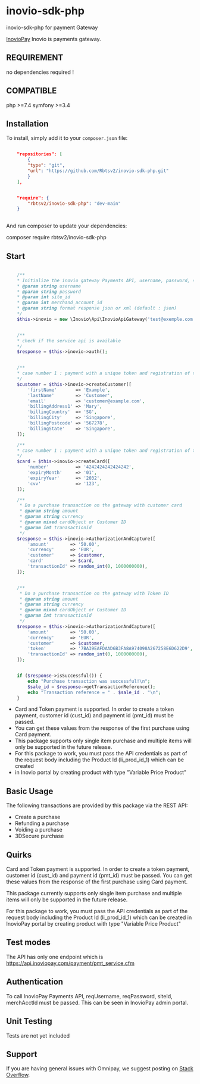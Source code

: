 
# inovio-sdk-php
inovio-sdk-php for payment Gateway

[InovioPay](https://www.inoviopay.com/) Inovio is payments gateway.

## REQUIREMENT

no dependencies required ! 

## COMPATIBLE

php >=7.4
symfony >=3.4

## Installation

To install, simply add it to your `composer.json` file:

```json

    "repositories": [
        {
        "type": "git",
        "url": "https://github.com/Rbtsv2/inovio-sdk-php.git"
        }
    ],

```

```json

    "require": {
        "rbtsv2/inovio-sdk-php": "dev-main"
    }
    
```

And run composer to update your dependencies:

composer require rbtsv2/inovio-sdk-php

## Start

```php

    /**
    * Initialize the inovio gateway Payments API, username, password, site_Id, merchand_account_id must be passed.
    * @param string username
    * @param string password
    * @param int site_id
    * @param int merchand_account_id
    * @param string format response json or xml (default : json) 
    */
    $this->inovio = new \Inovio\Api\InovioApiGateway('test@exemple.com', 'password', 1, 10, 'json');


    /**
    * check if the service api is available
    */   
    $response = $this->inovio->auth();


    /**
    * case number 1 : payment with a unique token and registration of the customer id in the response for future reccurring
    */
    $customer = $this->inovio->createCustomer([
        'firstName'       => 'Example',
        'lastName'        => 'Customer',
        'email'           => 'customer@example.com',
        'billingAddress1' => 'Mary',
        'billingCountry'  => 'SG',
        'billingCity'     => 'Singapore',
        'billingPostcode' => '567278',
        'billingState'    => 'Singapore',
    ]);

    /**
    * case number 1 : payment with a unique token and registration of the customer id in the response for future reccurring
    */
    $card = $this->inovio->createCard([
        'number'          => '4242424242424242',
        'expiryMonth'     => '01',
        'expiryYear'      => '2032',
        'cvv'             => '123',
    ]);

    /**
     * Do a purchase transaction on the gateway with customer card
     * @param string amount
     * @param string currency
     * @param mixed cardObject or Customer ID
     * @param int tranasactionId
     */
    $response = $this->inovio->AuthorizationAndCapture([
        'amount'        => '50.00',
        'currency'      => 'EUR',
        'customer'      => $customer,
        'card'          => $card,
        'transactionId' => random_int(0, 1000000000),
    ]);


    /**
     * Do a purchase transaction on the gateway with Token ID
     * @param string amount
     * @param string currency
     * @param mixed cardObject or Customer ID
     * @param int tranasactionId
     */
    $response = $this->inovio->AuthorizationAndCapture([
        'amount'        => '50.00',
        'currency'      => 'EUR',
        'customer'      => $customer,
        'token'         => '7BA39EAFDAAD6B3FA8A974098A267258E6D622D9',
        'transactionId' => random_int(0, 1000000000),
    ]);


    if ($response->isSuccessful()) {
        echo "Purchase transaction was successful!\n";
        $sale_id = $response->getTransactionReference();
        echo "Transaction reference = " . $sale_id . "\n";
    }

```
 * Card and Token payment is supported. In order to create a token payment, customer id (cust_id) and payment id (pmt_id) must be passed.
 * You can get these values from the response of the first purchase using Card payment.
 * This package supports only single item purchase and multiple items will only be supported in the future release.
 * For this package to work, you must pass the API credentials as part of the request body including the Product Id (li_prod_id_1) which can be created
 * in Inovio portal by creating product with type "Variable Price Product"
 

## Basic Usage

The following transactions are provided by this package via the REST API:

* Create a purchase
* Refunding a purchase
* Voiding a purchase
* 3DSecure purchase


## Quirks

Card and Token payment is supported. 
In order to create a token payment, customer id (cust_id) and payment id (pmt_id) must be passed.
You can get these values from the response of the first purchase using Card payment.

This package currently supports only single item purchase and multiple items will only be supported in the future release.

For this package to work, you must pass the API credentials as part of the request body including the Product Id (li_prod_id_1) which can be created
in InovioPay portal by creating product with type "Variable Price Product"

## Test modes

The API has only one endpoint which is https://api.inoviopay.com/payment/pmt_service.cfm

## Authentication

To call InovioPay Payments API, reqUsername, reqPassword, siteId, merchAcctId must be passed.
This can be seen in InovioPay admin portal.

## Unit Testing

Tests are not yet included

## Support

If you are having general issues with Omnipay, we suggest posting on
[Stack Overflow](http://stackoverflow.com/).



